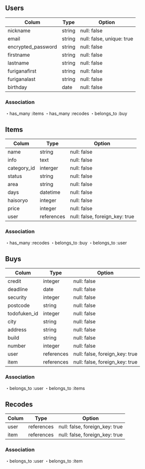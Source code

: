 ## Users

|Colum               |Type    |Option                     |
|--------------------|--------|---------------------------|
|nickname            |string  |null: false                |
|email               |string  |null: false, unique: true  |
|encrypted_password  |string  |null: false                |
|firstname           |string  |null: false                |
|lastname            |string  |null: false                |
|furiganafirst       |string  |null: false                |
|furiganalast        |string  |null: false                |
|birthday            |date    |null: false                |

### Association

・has_many :items
・has_many :recodes
・belongs_to :buy

## Items

|Colum        |Type        |Option                          |
|-------------|------------|--------------------------------|
|name         |string      |null: false                     |
|info         |text        |null: false                     |
|category_id  |interger    |null: false                     |
|status       |string      |null: false                     |
|area         |string      |null: false                     |
|days         |datetime    |null: false                     |
|haisoryo     |integer     |null: false                     |
|price        |integer     |null: false                     |
|user         |references  |null: false, foreign_key: true  |

### Association

・has_many :recodes
・belongs_to :buy
・belongs_to :user

## Buys

|Colum         |Type        |Option                          |
|--------------|------------|--------------------------------|
|credit        |integer     |null: false                     |
|deadline      |date        |null: false                     |
|security      |integer     |null: false                     |
|postcode      |string      |null: false                     |
|todofuken_id  |integer     |null: false                     |
|city          |string      |null: false                     |
|address       |string      |null: false                     |
|build         |string      |null: false                     |
|number        |integer     |null: false                     |
|user          |references  |null: false, foreign_key: true  |
|item          |references  |null: false, foreign_key: true  |

### Association

・belongs_to :user
・belongs_to :items

## Recodes

|Colum  |Type        |Option                          |
|-------|------------|--------------------------------|
|user   |references  |null: false, foreign_key: true  |
|item   |references  |null: false, foreign_key: true  |

### Association

・belongs_to :user
・belongs_to :item